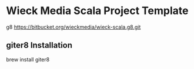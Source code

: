 # Wieck Media Scala Project Template

g8 https://bitbucket.org/wieckmedia/wieck-scala.g8.git

## giter8 Installation

brew install giter8